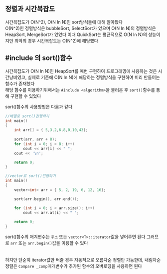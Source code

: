 ## 정렬과 시간복잡도
시간복잡도가 O(N^2), O(N ln N)인 sort방식들에 대해 알아봤다  
O(N^2)인 정렬방식은 bubbleSort, SelectSort가 있으며 O(N ln N)의 정렬방식은 HeapSort, MergeSort가 있었다
이때 QuickSort는 평균적으로 O(N ln N)의 성능이지만 최악의 경우 시간복잡도는 O(N^2)에 해당했다
  
## #include <algorithm>의 sort()함수
시간복잡도가 O(N ln N)인 HeapSort를 매번 구현하여 프로그래밍에 사용하는 것은 시간낭비였고, 실제로 기존에 O(N ln N)에 해당하는 정렬방식을 구현하여 미리 만들어논 함수가 존재했다  
해당 함수를 이용하기위해서는 `#include <algorithm>`을 불러온 후 `sort()`함수를 통해 구현할 수 있었다  
  
sort()함수의 사용방법은 다음과 같다  
```c++
//배열로 sort()진행하기
int main()
{
    int arr[] = { 5,3,2,6,8,0,10,43};
    
    sort(arr, arr + 8);
    for (int i = 0; i < 8; i++)
        cout << arr[i] << " ";
    cout << '\n';

    return 0;
}
```
```c++
//vector로 sort()진행하기
int main()
{
    vector<int> arr = { 5, 2, 19, 6, 12, 16};

    sort(arr.begin(), arr.end());

    for (int i = 0; i < arr.size(); i++)
        cout << arr.at(i) << " ";
    
    return 0;
}
```
sort()함수의 매겨변수는 `주소` 또는 `vector<T>::iterator`값을 넣어주면 된다 그러므로 `arr` 또는 `arr.begin()`값을 이용할 수 있다  
　   
  
하지만 단순히 iterator값만 써줄 경우 자동적으로 오름차순 정렬만 가능한데, 내림차순 정렬은 `Compare _comp`매개변수가 추가된 함수의 오버로딩을 사용하면 된다  
```c++
  
  
```
